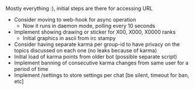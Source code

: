 Mostly everything :), initial steps are there for accessing URL

- Consider moving to web-hook for async operation
    - Now it runs in daemon mode, polling every 10 seconds
- Implement showing drawing or sticker for X00, X000, X0000 ranks
    - Initial graphics in ascii from irc stampy
- Consider having separate karma per group-id to have privacy on the topics discussed on each one (no leaks because of karma)
- Initial load of karma points from older bot (possible separate script)
- Implement banning of consecutive karma changes from same user for a period of time
- Implement /settings to store settings per chat [be silent, timeout for ban, etc]


